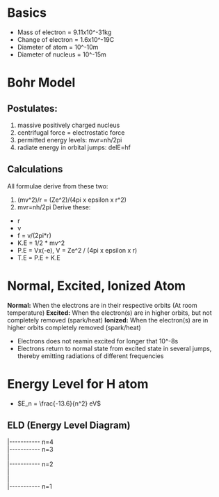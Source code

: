 # Basics
- Mass of electron = 9.11x10^-31kg
- Change of electron = 1.6x10^-19C
- Diameter of atom = 10^-10m
- Diameter of nucleus = 10^-15m

# Bohr Model
## Postulates:
1. massive positively charged nucleus
2. centrifugal force = electrostatic force
3. permitted energy levels: mvr=nh/2pi
4. radiate energy in orbital jumps: delE=hf
## Calculations
All formulae derive from these two:
1. (mv^2)/r = (Ze^2)/(4pi x epsilon x r^2)
2. mvr=nh/2pi
Derive these:
- r
- v
- f = v/(2pi*r)
- K.E = 1/2 * mv^2
- P.E = Vx(-e), V = Ze^2 / (4pi x epsilon x r)
- T.E = P.E + K.E

# Normal, Excited, Ionized Atom
**Normal:** When the electrons are in their respective orbits (At room temperature)
**Excited:** When the electron(s) are in higher orbits, but not completely removed (spark/heat)
**Ionized:** When the electron(s) are in higher orbits completely removed (spark/heat)
- Electrons does not reamin excited for longer that 10^-8s
- Electrons return to normal state from excited state in several jumps, thereby emitting radiations of different frequencies

# Energy Level for H atom
- $E_n = \frac{-13.6}{n^2} eV$
## ELD (Energy Level Diagram)
|----------- n=4\
|----------- n=3\
|\
|----------- n=2\
|\
|\
|----------- n=1



